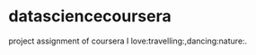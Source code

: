 datasciencecoursera
===================

project assignment of coursera
I love:travelling:,dancing:nature:.
